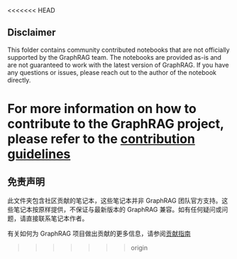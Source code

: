 <<<<<<< HEAD
## Disclaimer

This folder contains community contributed notebooks that are not officially supported by the GraphRAG team. The notebooks are provided as-is and are not guaranteed to work with the latest version of GraphRAG. If you have any questions or issues, please reach out to the author of the notebook directly.

For more information on how to contribute to the GraphRAG project, please refer to the [contribution guidelines](https://github.com/microsoft/graphrag/blob/main/CONTRIBUTING.md)
=======
## 免责声明

此文件夹包含社区贡献的笔记本，这些笔记本并非 GraphRAG 团队官方支持。这些笔记本按原样提供，不保证与最新版本的 GraphRAG 兼容。如有任何疑问或问题，请直接联系笔记本作者。

有关如何为 GraphRAG 项目做出贡献的更多信息，请参阅[贡献指南](https://github.com/microsoft/graphrag/blob/main/CONTRIBUTING.md)
>>>>>>> origin
